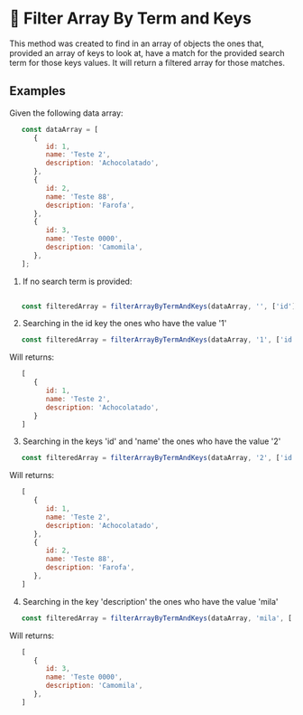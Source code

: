 # 🧰 Filter Array By Term and Keys


This method was created to find in an array of objects the ones that, provided an
array of keys to look at, have a match for the provided search term for those keys
values.
It will return a filtered array for those matches.

## Examples

Given the following data array:

```javascript
   const dataArray = [
      {
         id: 1,
         name: 'Teste 2',
         description: 'Achocolatado',
      },
      {
         id: 2,
         name: 'Teste 88',
         description: 'Farofa',
      },
      {
         id: 3,
         name: 'Teste 0000',
         description: 'Camomila',
      },
   ];
```

1. If no search term is provided:

```javascript
   
   const filteredArray = filterArrayByTermAndKeys(dataArray, '', ['id']); // returns the same dataArray

```


2. Searching in the id key the ones who have the value '1'

```javascript
   const filteredArray = filterArrayByTermAndKeys(dataArray, '1', ['id']);
```

Will returns:
```javascript
   [
      {
         id: 1,
         name: 'Teste 2',
         description: 'Achocolatado',
      }
   ]
```

3. Searching in the keys 'id' and 'name' the ones who have the value '2'

```javascript
   const filteredArray = filterArrayByTermAndKeys(dataArray, '2', ['id', 'name']);
```

Will returns:
```javascript
   [
      {
         id: 1,
         name: 'Teste 2',
         description: 'Achocolatado',
      },
      {
         id: 2,
         name: 'Teste 88',
         description: 'Farofa',
      },
   ]
```

4. Searching in the key 'description' the ones who have the value 'mila'

```javascript
   const filteredArray = filterArrayByTermAndKeys(dataArray, 'mila', ['description']);
```

Will returns:
```javascript
   [
      {
         id: 3,
         name: 'Teste 0000',
         description: 'Camomila',
      },
   ]
```
